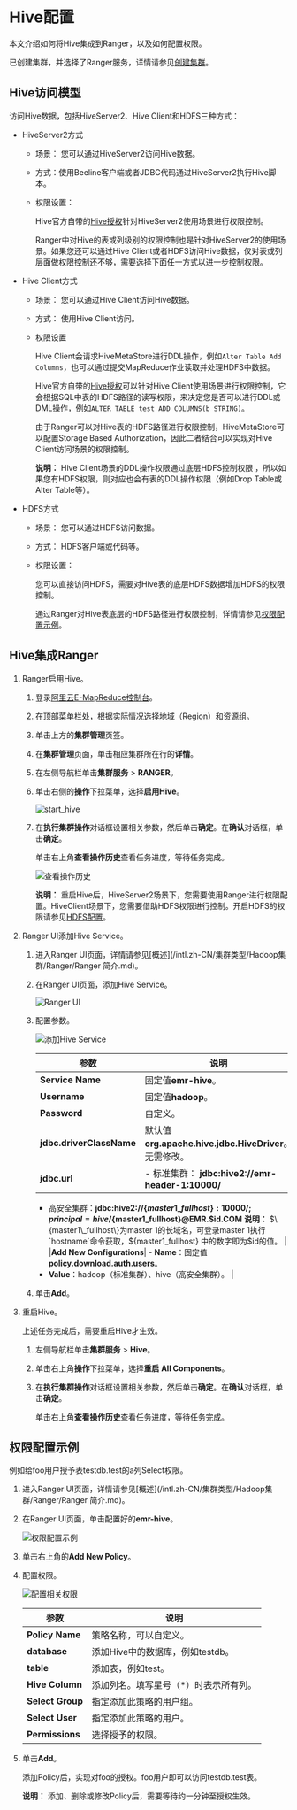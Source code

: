# Hive配置

本文介绍如何将Hive集成到Ranger，以及如何配置权限。

已创建集群，并选择了Ranger服务，详情请参见[创建集群](/intl.zh-CN/集群管理/集群配置/创建集群.md)。

## Hive访问模型

访问Hive数据，包括HiveServer2、Hive Client和HDFS三种方式：

-   HiveServer2方式
    -   场景： 您可以通过HiveServer2访问Hive数据。
    -   方式：使用Beeline客户端或者JDBC代码通过HiveServer2执行Hive脚本。
    -   权限设置：

        Hive官方自带的[Hive授权](/intl.zh-CN/集群类型/Hadoop集群/组件授权/Hive授权.md)针对HiveServer2使用场景进行权限控制。

        Ranger中对Hive的表或列级别的权限控制也是针对HiveServer2的使用场景。如果您还可以通过Hive Client或者HDFS访问Hive数据，仅对表或列层面做权限控制还不够，需要选择下面任一方式以进一步控制权限。

-   Hive Client方式
    -   场景： 您可以通过Hive Client访问Hive数据。
    -   方式： 使用Hive Client访问。
    -   权限设置

        Hive Client会请求HiveMetaStore进行DDL操作，例如`Alter Table Add Columns`，也可以通过提交MapReduce作业读取并处理HDFS中数据。

        Hive官方自带的[Hive授权](/intl.zh-CN/集群类型/Hadoop集群/组件授权/Hive授权.md)可以针对Hive Client使用场景进行权限控制，它会根据SQL中表的HDFS路径的读写权限，来决定您是否可以进行DDL或DML操作，例如`ALTER TABLE test ADD COLUMNS(b STRING)`。

        由于Ranger可以对Hive表的HDFS路径进行权限控制，HiveMetaStore可以配置Storage Based Authorization，因此二者结合可以实现对Hive Client访问场景的权限控制。

        **说明：** Hive Client场景的DDL操作权限通过底层HDFS控制权限 ，所以如果您有HDFS权限，则对应也会有表的DDL操作权限（例如Drop Table或Alter Table等）。

-   HDFS方式
    -   场景： 您可以通过HDFS访问数据。
    -   方式： HDFS客户端或代码等。
    -   权限设置：

        您可以直接访问HDFS，需要对Hive表的底层HDFS数据增加HDFS的权限控制。

        通过Ranger对Hive表底层的HDFS路径进行权限控制，详情请参见[权限配置示例](#section_ygn_y55_ctn)。


## Hive集成Ranger

1.  Ranger启用Hive。

    1.  登录[阿里云E-MapReduce控制台](https://emr.console.aliyun.com/)。

    2.  在顶部菜单栏处，根据实际情况选择地域（Region）和资源组。

    3.  单击上方的**集群管理**页签。

    4.  在**集群管理**页面，单击相应集群所在行的**详情**。

    5.  在左侧导航栏单击**集群服务** \> **RANGER**。

    6.  单击右侧的**操作**下拉菜单，选择**启用Hive**。

        ![start_hive](https://static-aliyun-doc.oss-accelerate.aliyuncs.com/assets/img/zh-CN/7693027951/p81452.png)

    7.  在**执行集群操作**对话框设置相关参数，然后单击**确定**。在**确认**对话框，单击**确定**。

        单击右上角**查看操作历史**查看任务进度，等待任务完成。

        ![查看操作历史](https://static-aliyun-doc.oss-accelerate.aliyuncs.com/assets/img/zh-CN/7693027951/p11502.png)

        **说明：** 重启Hive后，HiveServer2场景下，您需要使用Ranger进行权限配置。HiveClient场景下，您需要借助HDFS权限进行控制。开启HDFS的权限请参见[HDFS配置](/intl.zh-CN/集群类型/Hadoop集群/Ranger/组件集成/HDFS配置.md)。

2.  Ranger UI添加Hive Service。

    1.  进入Ranger UI页面，详情请参见[概述](/intl.zh-CN/集群类型/Hadoop集群/Ranger/Ranger 简介.md)。

    2.  在Ranger UI页面，添加Hive Service。

        ![Ranger UI](https://static-aliyun-doc.oss-accelerate.aliyuncs.com/assets/img/zh-CN/8693027951/p11506.png)

    3.  配置参数。

        ![添加Hive Service](https://static-aliyun-doc.oss-accelerate.aliyuncs.com/assets/img/zh-CN/8693027951/p11507.png)

        |参数|说明|
        |--|--|
        |**Service Name**|固定值**emr-hive**。|
        |**Username**|固定值**hadoop**。|
        |**Password**|自定义。|
        |**jdbc.driverClassName**|默认值**org.apache.hive.jdbc.HiveDriver**。无需修改。|
        |**jdbc.url**|        -   标准集群： **jdbc:hive2://emr-header-1:10000/**
        -   高安全集群：**jdbc:hive2://$\{master1\_fullhost\}:10000/;principal=hive/$\{master1\_fullhost\}@EMR.$id.COM**
**说明：** $\{master1\_fullhost\}为master 1的长域名，可登录master 1执行`hostname`命令获取，$\{master1\_fullhost\} 中的数字即为$id的值。 |
        |**Add New Configurations**|        -   **Name**：固定值**policy.download.auth.users**。
        -   **Value**：hadoop（标准集群）、hive（高安全集群）。 |

    4.  单击**Add**。

3.  重启Hive。

    上述任务完成后，需要重启Hive才生效。

    1.  左侧导航栏单击**集群服务** \> **Hive**。

    2.  单击右上角**操作**下拉菜单，选择**重启 All Components**。

    3.  在**执行集群操作**对话框设置相关参数，然后单击**确定**。在**确认**对话框，单击**确定**。

        单击右上角**查看操作历史**查看任务进度，等待任务完成。


## 权限配置示例

例如给foo用户授予表testdb.test的a列Select权限。

1.  进入Ranger UI页面，详情请参见[概述](/intl.zh-CN/集群类型/Hadoop集群/Ranger/Ranger 简介.md)。

2.  在Ranger UI页面，单击配置好的**emr-hive**。

    ![权限配置示例](https://static-aliyun-doc.oss-accelerate.aliyuncs.com/assets/img/zh-CN/3370108951/p11509.png)

3.  单击右上角的**Add New Policy**。

4.  配置权限。

    ![配置相关权限](https://static-aliyun-doc.oss-accelerate.aliyuncs.com/assets/img/zh-CN/2814027951/p11510.png)

    |参数|说明|
    |--|--|
    |**Policy Name**|策略名称，可以自定义。|
    |**database**|添加Hive中的数据库，例如testdb。|
    |**table**|添加表，例如test。|
    |**Hive Column**|添加列名。填写星号（\*）时表示所有列。|
    |**Select Group**|指定添加此策略的用户组。|
    |**Select User**|指定添加此策略的用户。|
    |**Permissions**|选择授予的权限。|

5.  单击**Add**。

    添加Policy后，实现对foo的授权。foo用户即可以访问testdb.test表。

    **说明：** 添加、删除或修改Policy后，需要等待约一分钟至授权生效。


